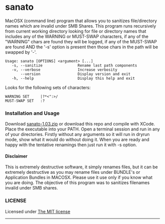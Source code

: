 sanato
======

MacOSX (command line) program that allows you to sanitizes file/directory names which are invalid under SMB Shares. This program runs recursively from current working directory looking for file or directory names that includes any of the WARNING or MUST-SWAP characters, if any of the "WARNING" chars are found they will be logged, if any of the MUST-SWAP are found AND the '-s' option is present then those chars in the path will be swapped by '-'.

	Usage: sanato [OPTIONS] <argument> [...]
	   -s, --sanitize                Rename last path components
	   -v, --verbose                 Increase verbosity
	       --version                 Display version and exit
	   -h, --help                    Display this help and exit

Looks for the following sets of characters:

	WARNING SET     |?*<":>/
	MUST-SWAP SET   :?

### Installation and Usage

Download [sanato-1.03.zip](https://github.com/LuisPalacios/sanato/blob/master/download/sanato-1.03.zip) or download this repo and compile with XCode. Place the executable into your PATH. Open a terminal session and run in any of your directories. Firstly without any arguments so it will run in dryrun mode, show what it would do without doing it. When you are ready and happy with the tentative renamings then just run it with -s option.

#### Disclaimer

This is extremely destructive software, it simply renames files, but it can be extremely destructive as you may rename files under BUNDLE's or Application Bundles in MACOSX. Please use it use only if you know what you are doing. The objective of this program was to sanitizes filenames invalid under SMB shares. 

### LICENSE

Licensed under [The MIT license](http://www.opensource.org/licenses/mit-license.php)

****

